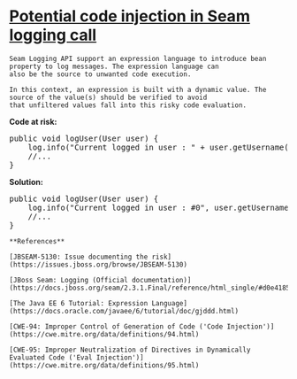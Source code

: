# [Potential code injection in Seam logging call](https://find-sec-bugs.github.io/bugs.htm#SEAM_LOG_INJECTION)

    Seam Logging API support an expression language to introduce bean property to log messages. The expression language can
    also be the source to unwanted code execution.

    In this context, an expression is built with a dynamic value. The source of the value(s) should be verified to avoid
    that unfiltered values fall into this risky code evaluation.

**Code at risk:**

<pre>public void logUser(User user) {
    log.info("Current logged in user : " + user.getUsername());
    //...
}</pre>

**Solution:**

<pre>public void logUser(User user) {
    log.info("Current logged in user : #0", user.getUsername());
    //...
}</pre>

    **References**  

    [JBSEAM-5130: Issue documenting the risk](https://issues.jboss.org/browse/JBSEAM-5130)  

    [JBoss Seam: Logging (Official documentation)](https://docs.jboss.org/seam/2.3.1.Final/reference/html_single/#d0e4185)  

    [The Java EE 6 Tutorial: Expression Language](https://docs.oracle.com/javaee/6/tutorial/doc/gjddd.html)  

    [CWE-94: Improper Control of Generation of Code ('Code Injection')](https://cwe.mitre.org/data/definitions/94.html)  

    [CWE-95: Improper Neutralization of Directives in Dynamically Evaluated Code ('Eval Injection')](https://cwe.mitre.org/data/definitions/95.html)